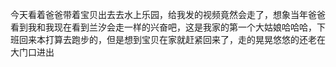 今天看着爸爸带着宝贝出去去水上乐园，给我发的视频竟然会走了，想象当年爸爸看到我和我现在看到兰汐会走一样的兴奋吧，这是我家的第一个大姑娘哈哈哈，下班回来本打算去跑步的️，但是想到宝贝在家就赶紧回来了，走的晃晃悠悠的还老在大门口进出
